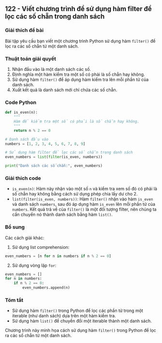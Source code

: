 ## 122 - Viết chương trình để sử dụng hàm filter để lọc các số chẵn trong danh sách

### Giải thích đề bài

Bài tập yêu cầu bạn viết một chương trình Python sử dụng hàm `filter()` để lọc ra các số chẵn từ một danh sách.

### Thuật toán giải quyết

1. Nhận đầu vào là một danh sách các số.
2. Định nghĩa một hàm kiểm tra một số có phải là số chẵn hay không.
3. Sử dụng hàm `filter()` để áp dụng hàm kiểm tra lên mỗi phần tử của danh sách.
4. Xuất kết quả là danh sách mới chỉ chứa các số chẵn.

### Code Python

```python
def is_even(n):
    """
    Hàm để kiểm tra một số có phải là số chẵn hay không.
    """
    return n % 2 == 0

# Danh sách đầu vào
numbers = [1, 2, 3, 4, 5, 6, 7, 8, 9]

# Sử dụng hàm filter để lọc các số chẵn trong danh sách
even_numbers = list(filter(is_even, numbers))

print("Danh sách các số chẵn:", even_numbers)
```

### Giải thích code

- `is_even(n)`: Hàm này nhận vào một số `n` và kiểm tra xem số đó có phải là số chẵn hay không bằng cách sử dụng phép chia lấy dư cho 2.
- `list(filter(is_even, numbers))`: Hàm `filter()` nhận vào hàm `is_even` và danh sách `numbers`, sau đó áp dụng hàm `is_even` lên mỗi phần tử của `numbers`. Kết quả trả về của `filter()` là một đối tượng filter, nên chúng ta cần chuyển nó thành danh sách bằng hàm `list()`.

### Bổ sung

Các cách giải khác:

1. Sử dụng list comprehension:

```python
even_numbers = [n for n in numbers if n % 2 == 0]
```

2. Sử dụng vòng lặp `for`:

```python
even_numbers = []
for n in numbers:
    if n % 2 == 0:
        even_numbers.append(n)
```

### Tóm tắt

- Sử dụng hàm `filter()` trong Python để lọc các phần tử trong một iterable (như danh sách) dựa trên một hàm kiểm tra.
- Sử dụng hàm `list()` để chuyển đổi một iterable thành một danh sách.

Chương trình này minh họa cách sử dụng hàm `filter()` trong Python để lọc ra các số chẵn từ một danh sách.
